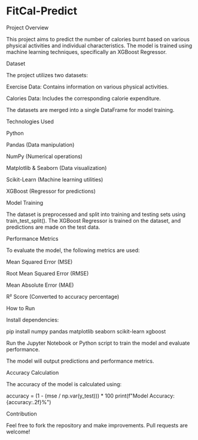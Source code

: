 # FitCal-Predict
Project Overview

This project aims to predict the number of calories burnt based on various physical activities and individual characteristics. The model is trained using machine learning techniques, specifically an XGBoost Regressor.

Dataset

The project utilizes two datasets:

Exercise Data: Contains information on various physical activities.

Calories Data: Includes the corresponding calorie expenditure.

The datasets are merged into a single DataFrame for model training.

Technologies Used

Python

Pandas (Data manipulation)

NumPy (Numerical operations)

Matplotlib & Seaborn (Data visualization)

Scikit-Learn (Machine learning utilities)

XGBoost (Regressor for predictions)

Model Training

The dataset is preprocessed and split into training and testing sets using train_test_split(). The XGBoost Regressor is trained on the dataset, and predictions are made on the test data.

Performance Metrics

To evaluate the model, the following metrics are used:

Mean Squared Error (MSE)

Root Mean Squared Error (RMSE)

Mean Absolute Error (MAE)

R² Score (Converted to accuracy percentage)

How to Run

Install dependencies:

pip install numpy pandas matplotlib seaborn scikit-learn xgboost

Run the Jupyter Notebook or Python script to train the model and evaluate performance.

The model will output predictions and performance metrics.

Accuracy Calculation

The accuracy of the model is calculated using:

accuracy = (1 - (mse / np.var(y_test))) * 100
print(f"Model Accuracy: {accuracy:.2f}%")

Contribution

Feel free to fork the repository and make improvements. Pull requests are welcome!
